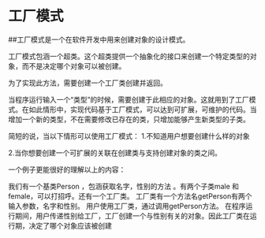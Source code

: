 # 工厂模式
##工厂模式是一个在软件开发中用来创建对象的设计模式。

工厂模式包涵一个超类。这个超类提供一个抽象化的接口来创建一个特定类型的对象，而不是决定哪个对象可以被创建。

为了实现此方法，需要创建一个工厂类创建并返回。 

当程序运行输入一个“类型”的时候，需要创建于此相应的对象。这就用到了工厂模式。在如此情形中，实现代码基于工厂模式，可以达到可扩展，可维护的代码。当增加一个新的类型，不在需要修改已存在的类，只增加能够产生新类型的子类。

简短的说，当以下情形可以使用工厂模式：
1.不知道用户想要创建什么样的对象

2.当你想要创建一个可扩展的关联在创建类与支持创建对象的类之间。

一个例子更能很好的理解以上的内容：

我们有一个基类Person ，包涵获取名字，性别的方法 。有两个子类male 和female，可以打招呼。还有一个工厂类。
 工厂类有一个方法名getPerson有两个输入参数，名字和性别。
 用户使用工厂类，通过调用getPerson方法。
在程序运行期间，用户传递性别给工厂，工厂创建一个与性别有关的对象。因此工厂类在运行期，决定了哪个对象应该被创建